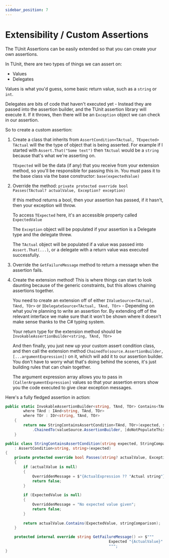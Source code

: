 ```yaml
---
sidebar_position: 7
---
```


# Extensibility / Custom Assertions

The TUnit Assertions can be easily extended so that you can create your own assertions.

In TUnit, there are two types of things we can assert on:
- Values
- Delegates

Values is what you'd guess, some basic return value, such as a `string` or `int`.

Delegates are bits of code that haven't executed yet - Instead they are passed into the assertion builder, and the TUnit assertion library will execute it. If it throws, then there will be an `Exception` object we can check in our assertion.

So to create a custom assertion:

1. Create a class that inherits from `AssertCondition<TActual, TExpected>`
   `TActual` will the the type of object that is being asserted. For example if I started with `Assert.That("Some text")` then `TActual` would be a `string` because that's what we're asserting on.

   `TExpected` will be the data (if any) that you receive from your extension method, so you'll be responsible for passing this in. You must pass it to the base class via the base constructor: `base(expectedValue)`

2. Override the method: 
   `private protected override bool Passes(TActual? actualValue, Exception? exception)`

   If this method returns a bool, then your assertion has passed, if it hasn't, then your exception will throw.

   To access `TExpected` here, it's an accessible property called `ExpectedValue`

   The `Exception` object will be populated if your assertion is a Delegate type and the delegate threw.

   The `TActual` object will be populated if a value was passed into `Assert.That(...)`, or a delegate with a return value was executed successfully.

3. Override the `GetFailureMessage` method to return a message when the assertion fails.

4. Create the extension method!
   This is where things can start to look daunting because of the generic constraints, but this allows chaining assertions together.

   You need to create an extension off of either `IValueSource<TActual, TAnd, TOr>` or `IDelegateSource<TActual, TAnd, TOr>` - Depending on what you're planning to write an assertion for. By extending off of the relevant interface we make sure that it won't be shown where it doesn't make sense thanks to the C# typing system.

   Your return type for the extension method should be `InvokableAssertionBuilder<string, TAnd, TOr>`

   And then finally, you just new up your custom assert condition class, and then call the extension method `ChainedTo(source.AssertionBuilder, [...argumentExpression])` on it, which will add it to our assertion builder. You don't have to worry what that's doing behind the scenes, it's just building rules that can chain together. 

   The argument expression array allows you to pass in `[CallerArgumentExpression]` values so that your assertion errors show you the code executed to give clear exception messages.

Here's a fully fledged assertion in action:

```csharp
public static InvokableAssertionBuilder<string, TAnd, TOr> Contains<TAnd, TOr>(this IValueSource<string, TAnd, TOr> valueSource, string expected, StringComparison stringComparison, [CallerArgumentExpression("expected")] string doNotPopulateThisValue1 = "", [CallerArgumentExpression("stringComparison")] string doNotPopulateThisValue2 = "")
        where TAnd : IAnd<string, TAnd, TOr>
        where TOr : IOr<string, TAnd, TOr>
    {
        return new StringContainsAssertCondition<TAnd, TOr>(expected, stringComparison)
            .ChainedTo(valueSource.AssertionBuilder, [doNotPopulateThisValue1, doNotPopulateThisValue2]);
    }
```

```csharp
public class StringContainsAssertCondition(string expected, StringComparison stringComparison)
    : AssertCondition<string, string>(expected)
{
    private protected override bool Passes(string? actualValue, Exception? exception)
    {
        if (actualValue is null)
        {
            OverriddenMessage = $"{ActualExpression ?? "Actual string"} is null";
            return false;
        }
        
        if (ExpectedValue is null)
        {
            OverriddenMessage = "No expected value given";
            return false;
        }
        
        return actualValue.Contains(ExpectedValue, stringComparison);
    }

    protected internal override string GetFailureMessage() => $"""
                                              Expected "{ActualValue}" to contain "{ExpectedValue}"
                                              """;
}
```